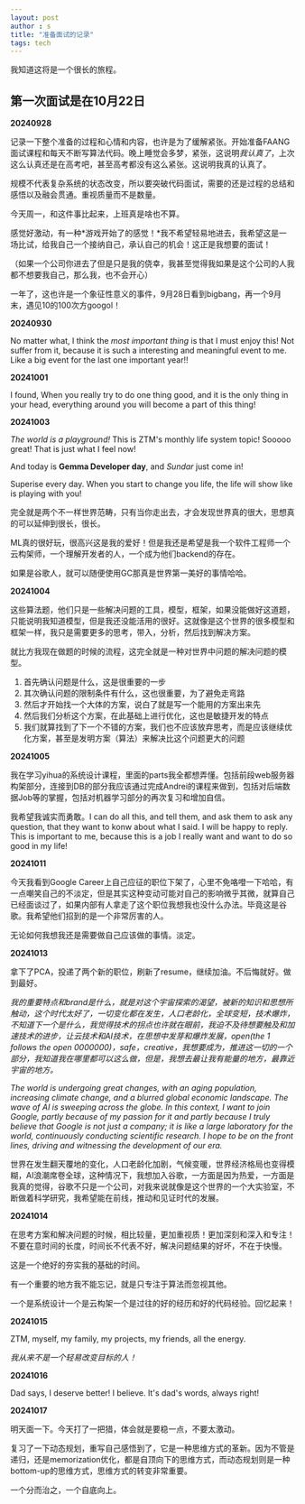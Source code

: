 ```yaml
---
layout: post
author : s
title: "准备面试的记录"
tags: tech
---
```


我知道这将是一个很长的旅程。

## 第一次面试是在10月22日

**20240928**

记录一下整个准备的过程和心情和内容，也许是为了缓解紧张。开始准备FAANG面试课程和每天不断写算法代码。晚上睡觉会多梦，紧张，这说明*我认真了*，上次这么认真还是在高考吧，甚至高考都没有这么紧张。这说明我真的认真了。

规模不代表复杂系统的状态改变，所以要突破代码面试，需要的还是过程的总结和感悟以及融会贯通。重视质量而不是数量。

今天周一，和这件事比起来，上班真是啥也不算。

感觉好激动，有一种*游戏开始了的感觉！*我不希望轻易地进去，我希望这是一场比试，给我自己一个接纳自己，承认自己的机会！这正是我想要的面试！

（如果一个公司你进去了但是只是我的侥幸，我甚至觉得我如果是这个公司的人我都不想要我自己，那么我，也不会开心）

一年了，这也许是一个象征性意义的事件，9月28日看到bigbang，再一个9月末，遇见10的100次方googol！

**20240930**

No matter what, I think the *most important thing* is that I must enjoy this! Not suffer from it, because it is such a interesting and meaningful event to me. Like a big event for the last one important year!!

**20241001**

I found, When you really try to do one thing good, and it is the only thing in your head, everything around you will become a part of this thing!

**20241003**

*The world is a playground!* This is ZTM's monthly life system topic! Sooooo great! That is just what I feel now!

And today is **Gemma Developer day**, and *Sundar* just come in!

Superise every day. When you start to change you life, the life will show like is playing with you!

完全就是两个不一样世界范畴，只有当你走出去，才会发现世界真的很大，思想真的可以延伸到很长，很长。

ML真的很好玩，很高兴这是我的爱好！但是我还是希望是我一个软件工程师一个云构架师，一个理解开发者的人，一个成为他们backend的存在。

如果是谷歌人，就可以随便使用GC那真是世界第一美好的事情哈哈。

**20241004**

这些算法题，他们只是一些解决问题的工具，模型，框架，如果没能做好这道题，只能说明我知道模型，但是我还没能活用的很好。这就像是这个世界的很多模型和框架一样，我只是需要更多的思考，带入，分析，然后找到解决方案。

就比方我现在做题的时候的流程，这完全就是一种对世界中问题的解决问题的模型。

1. 首先确认问题是什么，这是很重要的一步
2. 其次确认问题的限制条件有什么，这也很重要，为了避免走弯路
3. 然后才开始找一个大体的方案，说白了就是写一个能用的方案出来先
4. 然后我们分析这个方案，在此基础上进行优化，这也是敏捷开发的特点
5. 我们就算找到了下一个不错的方案，我们也不应该放弃思考，而是应该继续优化方案，甚至是发明方案（算法）来解决比这个问题更大的问题

**20241005**

我在学习yihua的系统设计课程，里面的parts我全都想弄懂。包括前段web服务器构架部分，连接到DB的部分我应该通过完成Andrei的课程来做到，包括对后端数据Job等的掌握，包括对机器学习部分的再次复习和增加自信。

我希望我诚实而勇敢。I can do all this, and tell them, and ask them to ask any question, that they want to konw about what I said. I will be happy to reply. This is important to me, because this is a job I really want and want to do so good in my life!

**20241011**

今天我看到Google Career上自己应征的职位下架了，心里不免咯噔一下哈哈，有一点嘲笑自己的不淡定，但是其实这种变动可能对自己的影响微乎其微，就算自己已经面谈过了，如果内部有人拿走了这个职位我想我也没什么办法。毕竟这是谷歌。我希望他们招到的是一个非常厉害的人。

无论如何我想我还是需要做自己应该做的事情。淡定。

**20241013**

拿下了PCA，投递了两个新的职位，刷新了resume，继续加油。不后悔就好。做到最好。

*我的重要特点和brand是什么，就是对这个宇宙探索的渴望，被新的知识和思想所触动，这个时代太好了，一切变化都在发生，人口老龄化，全球变短，技术爆炸，不知道下一个是什么，我觉得技术的拐点也许就在眼前，我迫不及待想要触及和加速技术的进步，让云技术和AI技术，在思想中发芽和爆炸发展，open(the 1 follows the open 0000000)，safe，creative，我想要成为，推进这一切的一个部分，我知道我在哪里都可以这么做，但是，我想去最让我有能量的地方，最靠近宇宙的地方。*

*The world is undergoing great changes, with an aging population, increasing climate change, and a blurred global economic landscape. The wave of AI is sweeping across the globe. In this context, I want to join Google, partly because of my passion for it and partly because I truly believe that Google is not just a company; it is like a large laboratory for the world, continuously conducting scientific research. I hope to be on the front lines, driving and witnessing the development of our era.*

世界在发生翻天覆地的变化，人口老龄化加剧，气候变暖，世界经济格局也变得模糊，AI浪潮席卷全球，这种情况下，我想加入谷歌，一方面是因为热爱，一方面是我真的觉得，谷歌不只是一个公司，对我来说就像是这个世界的一个大实验室，不断做着科学研究，我希望能在前线，推动和见证时代的发展。

**20241014**

在思考方案和解决问题的时候，相比较量，更加重视质！更加深刻和深入和专注！不要在意时间的长度，时间长不代表不好，解决问题结果的好坏，不在于快慢。

这是一个绝好的夯实我的基础的时间。

有一个重要的地方我不能忘记，就是只专注于算法而忽视其他。

一个是系统设计一个是云构架一个是过往的好的经历和好的代码经验。回忆起来！

**20241015**

ZTM, myself, my family, my projects, my friends, all the energy.

*我从来不是一个轻易改变目标的人！*

**20241016**

Dad says, I deserve better! I believe. It's dad's words, always right!

**20241017**

明天面一下。今天打了一把猎，体会就是要稳一点，不要太激动。

复习了一下动态规划，重写自己感悟到了，它是一种思维方式的革新。因为不管是递归，还是memorization优化，都是自顶向下的思维方式，而动态规划则是一种bottom-up的思维方式，思维方式的转变非常重要。

一个分而治之，一个自底向上。
